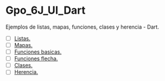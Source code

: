# Gpo_6J_UI_Dart
Ejemplos de listas, mapas, funciones, clases y herencia - Dart.

- [ ] [Listas.](https://dartpad.dartlang.org/9b26e0289ea6add15ba736a9de1cf97b)
- [ ] [Mapas.](https://dartpad.dartlang.org/758b5c33b73283caaff2212813489303)
- [ ] [Funciones basicas.](https://dartpad.dartlang.org/758b5c33b73283caaff2212813489303)
- [ ] [Funciones flecha.](https://dartpad.dartlang.org/2488272bf79917f1838a883b2bd7efae)
- [ ] [Clases.](https://dartpad.dartlang.org/80d7a28f67715a00a1024c3cac84ae51)
- [ ] [Herencia.](https://dartpad.dartlang.org/eee4c35656b005b0316a92ac4ca38162)

